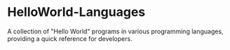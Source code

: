 # HelloWorld-Languages
A collection of "Hello World" programs in various programming languages, providing a quick reference for developers.
